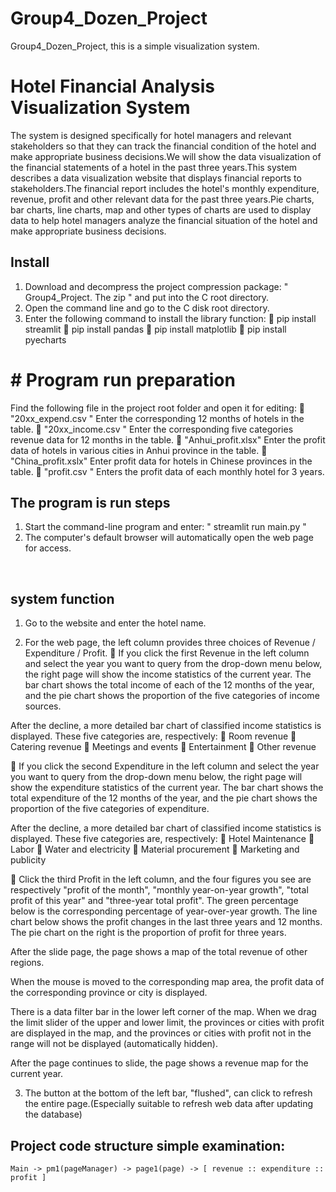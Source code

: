 # Group4_Dozen_Project
Group4_Dozen_Project, this is a simple visualization system.
# Hotel Financial Analysis Visualization System

The system is designed specifically for hotel managers and relevant stakeholders so that they can track the financial condition of the hotel and make appropriate business decisions.We will show the data visualization of the financial statements of a hotel in the past three years.This system  describes a data visualization website that displays financial reports to stakeholders.The financial report includes the hotel's monthly expenditure, revenue, profit and other relevant data for the past three years.Pie charts, bar charts, line charts, map and other types of charts are used to display data to help hotel managers analyze the financial situation of the hotel and make appropriate business decisions.


## Install

1.  Download and decompress the project compression package: " Group4_Project. The zip " and put into the C root directory.
2. Open the command line and go to the C disk root directory.
3. Enter the following command to install the library function:
	pip install  streamlit
	pip install  pandas
	pip install  matplotlib
	pip install pyecharts

# # Program run preparation

 Find the following file in the project root folder and open it for editing:
	"20xx_expend.csv "  Enter the corresponding 12 months of hotels in the table.
	"20xx_income.csv "  Enter the corresponding five categories revenue data for 12 months in the table.
	"Anhui_profit.xlsx"   Enter the profit data of hotels in various cities in Anhui province in the table.
	"China_profit.xslx"   Enter profit data for hotels in Chinese provinces in the table.
	"profit.csv "          Enters the profit data of each monthly hotel for 3 years.

## The program is run steps

1.  Start the command-line program and enter: " streamlit run main.py "
2.  The computer's default browser will automatically open the web page for access.

 
## system function

1.	 Go to the website and enter the hotel name.
 

2.	 For the web page, the left column provides three choices of Revenue / Expenditure / Profit.
	 If you click the first Revenue in the left column and select the year you want to query from the drop-down menu below, the right page will show the income statistics of the current year. The bar chart shows the total income of each of the 12 months of the year, and the pie chart shows the proportion of the five categories of income sources.	
 
After the decline, a more detailed bar chart of classified income statistics is displayed.
These five categories are, respectively:
	Room revenue
	Catering revenue
	Meetings and events
	Entertainment
	Other revenue

 

	 If you click the second Expenditure in the left column and select the year you want to query from the drop-down menu below, the right page will show the expenditure statistics of the current year. The bar chart shows the total expenditure of the 12 months of the year, and the pie chart shows the proportion of the five categories of expenditure. 

After the decline, a more detailed bar chart of classified income statistics is displayed.
These five categories are, respectively:
	Hotel Maintenance
	Labor
	Water and electricity
	Material procurement
	 Marketing and publicity
 

	 Click the third Profit in the left column, and the four figures you see are respectively "profit of the month", "monthly year-on-year growth", "total profit of this year" and "three-year total profit". The green percentage below is the corresponding percentage of year-over-year growth.
    The line chart below shows the profit changes in the last three years and 12 months. The pie chart on the right is the proportion of profit for three years.

 











 After the slide page, the page shows a map of the total revenue of other regions.
 
 When the mouse is moved to the corresponding map area, the profit data of the corresponding province or city is displayed.
  

 There is a data filter bar in the lower left corner of the map. When we drag the limit slider of the upper and lower limit, the provinces or cities with profit are displayed in the map, and the provinces or cities with profit not in the range will not be displayed (automatically hidden).

  
After the page continues to slide, the page shows a revenue map for the current year.
 


3.	The button at the bottom of the left bar, "flushed", can click to refresh the entire page.(Especially suitable to refresh web data after updating the database)
 


## Project code structure simple examination:
	Main -> pm1(pageManager) -> page1(page) -> [ revenue :: expenditure :: profit ]

